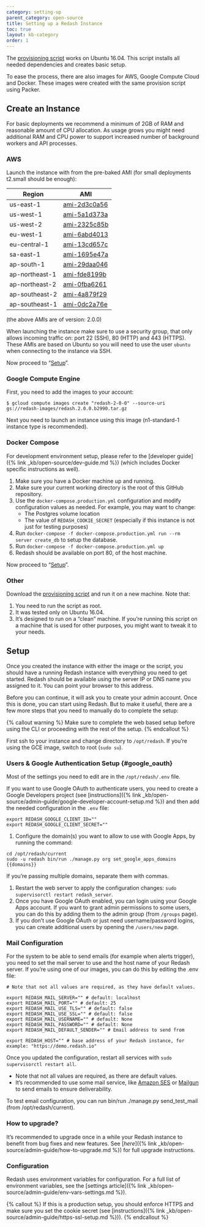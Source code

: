 ```yaml
---
category: setting-up
parent_category: open-source
title: Setting up a Redash Instance
toc: true
layout: kb-category
order: 1
---
```


The [provisioning script](https://raw.githubusercontent.com/getredash/redash/master/setup/ubuntu/bootstrap.sh) works on Ubuntu 16.04. This script installs all needed dependencies and creates basic setup.

To ease the process, there are also images for AWS, Google Compute Cloud and Docker. These images were created with the same provision script using Packer.

## Create an Instance

For basic deployments we recommend a minimum of 2GB of RAM and reasonable amount of CPU allocation. As usage grows you might need additional RAM and CPU power to support increased number of background workers and API processes.

### AWS

Launch the instance with from the pre-baked AMI (for small deployments t2.small should be enough):

| Region | AMI |
| ------------- | -------------|
| us-east-1 | [ami-2d3c0a56](https://console.aws.amazon.com/ec2/home?region=us-east-1#LaunchInstanceWizard:ami=ami-2d3c0a56) |
| us-west-1 | [ami-5a1d373a](https://console.aws.amazon.com/ec2/home?region=us-west-1#LaunchInstanceWizard:ami=ami-5a1d373a) |
| us-west-2 | [ami-2325c85b](https://console.aws.amazon.com/ec2/home?region=us-west-2#LaunchInstanceWizard:ami=ami-2325c85b) |
| eu-west-1 | [ami-6abd4013](https://console.aws.amazon.com/ec2/home?region=eu-west-1#LaunchInstanceWizard:ami=ami-6abd4013) |
| eu-central-1 | [ami-13cd657c](https://console.aws.amazon.com/ec2/home?region=eu-central-1#LaunchInstanceWizard:ami=ami-13cd657c) |
| sa-east-1 | [ami-1695e47a](https://console.aws.amazon.com/ec2/home?region=sa-east-1#LaunchInstanceWizard:ami=ami-1695e47a) |
| ap-south-1 | [ami-29daa046](https://console.aws.amazon.com/ec2/home?region=ap-south-1#LaunchInstanceWizard:ami=ami-29daa046) |
| ap-northeast-1 | [ami-fde8199b](https://console.aws.amazon.com/ec2/home?region=ap-northeast-1#LaunchInstanceWizard:ami=ami-fde8199b) |
| ap-northeast-2 | [ami-0fba6261](https://console.aws.amazon.com/ec2/home?region=ap-northeast-2#LaunchInstanceWizard:ami=ami-0fba6261) |
| ap-southeast-2 | [ami-4a879f29](https://console.aws.amazon.com/ec2/home?region=ap-southeast-2#LaunchInstanceWizard:ami=ami-4a879f29) |
| ap-southeast-1 | [ami-0dc2a76e](https://console.aws.amazon.com/ec2/home?region=ap-southeast-1#LaunchInstanceWizard:ami=ami-0dc2a76e) |

(the above AMIs are of version: 2.0.0)

When launching the instance make sure to use a security group, that only allows incoming traffic on: port 22 (SSH), 80 (HTTP) and 443 (HTTPS). These AMIs are based on Ubuntu so you will need to use the user `ubuntu` when connecting to the instance via SSH.

Now proceed to “[Setup](#setup-redash-instance-setup)”.

### Google Compute Engine

First, you need to add the images to your account:

```
$ gcloud compute images create "redash-2-0-0" --source-uri gs://redash-images/redash.2.0.0.b2990.tar.gz
```

Next you need to launch an instance using this image (n1-standard-1 instance type is recommended).

### Docker Compose

For development environment setup, please refer to the [developer guide]({% link _kb/open-source/dev-guide.md %}) (which includes Docker specific instructions as well).

1. Make sure you have a Docker machine up and running.
2. Make sure your current working directory is the root of this GitHub repository.
3. Use the `docker-compose.production.yml` configuration and modify configuration values as needed. For example, you may want to change:
    * The Postgres volume location
    * The value of `REDASH_COOKIE_SECRET` (especially if this instance is not
      just for testing purposes)
4. Run `docker-compose -f docker-compose.production.yml run --rm server create_db` to setup the database.
5. Run `docker-compose -f docker-compose.production.yml up`
6. Redash should be available on port 80, of the host machine.

Now proceed to “[Setup](#setup-redash-instance-setup)”.

### Other

Download the [provisioning script](https://raw.githubusercontent.com/getredash/redash/master/setup/ubuntu/bootstrap.sh) and run it on a new machine. Note that:

1. You need to run the script as root.
2. It was tested only on Ubuntu 16.04.
3. It’s designed to run on a “clean” machine. If you’re running this script on a machine that is used for other purposes, you might want to tweak it to your needs.

## <a name="setup-redash-instance-setup"></a> Setup

Once you created the instance with either the image or the script, you should have a running Redash instance with everything you need to get started. Redash should be available using the server IP or DNS name you assigned to it. You can point your browser to this address. 

Before you can continue, it will ask you to create your admin account. Once this is done, you can start using Redash. But to make it useful, there are a few more steps that you need to manually do to complete the setup:

{% callout warning %}
Make sure to complete the web based setup before using the CLI or proceeding with the rest of the setup.
{% endcallout %}

First ssh to your instance and change directory to `/opt/redash`. If you’re using the GCE image, switch to root (`sudo su`).

### Users & Google Authentication Setup {#google_oauth}

Most of the settings you need to edit are in the `/opt/redash/.env` file.

If you want to use Google OAuth to authenticate users, you need to create a Google Developers project (see [instructions]({% link _kb/open-source/admin-guide/google-developer-account-setup.md %}) and then add the needed configuration in the `.env` file:

```
export REDASH_GOOGLE_CLIENT_ID=""
export REDASH_GOOGLE_CLIENT_SECRET=""
```

1. Configure the domain(s) you want to allow to use with Google Apps, by running the command:

```
cd /opt/redash/current
sudo -u redash bin/run ./manage.py org set_google_apps_domains {{domains}}
```

If you’re passing multiple domains, separate them with commas.

1. Restart the web server to apply the configuration changes: `sudo supervisorctl restart redash_server`.
2. Once you have Google OAuth enabled, you can login using your Google Apps account. If you want to grant admin permissions to some users, you can do this by adding them to the admin group (from `/groups` page).
3. If you don’t use Google OAuth or just need username/password logins, you can create additional users by opening the `/users/new` page.

### Mail Configuration

For the system to be able to send emails (for example when alerts trigger), you need to set the mail server to use and the host name of your Redash server. If you’re using one of our images, you can do this by editing the .env file:

```
# Note that not all values are required, as they have default values.

export REDASH_MAIL_SERVER="" # default: localhost
export REDASH_MAIL_PORT="" # default: 25
export REDASH_MAIL_USE_TLS="" # default: false
export REDASH_MAIL_USE_SSL="" # default: false
export REDASH_MAIL_USERNAME="" # default: None
export REDASH_MAIL_PASSWORD="" # default: None
export REDASH_MAIL_DEFAULT_SENDER="" # Email address to send from

export REDASH_HOST="" # base address of your Redash instance, for example: "https://demo.redash.io"
```

Once you updated the configuration, restart all services with `sudo supervisorctl restart all`.

* Note that not all values are required, as there are default values.
* It’s recommended to use some mail service, like [Amazon SES](https://aws.amazon.com/ses/) or [Mailgun](http://www.mailgun.com/) to send emails to ensure deliverability.

To test email configuration, you can run bin/run ./manage.py send_test_mail (from /opt/redash/current).

### How to upgrade?

It’s recommended to upgrade once in a while your Redash instance to benefit from bug fixes and new features. See [_here_]({% link _kb/open-source/admin-guide/how-to-upgrade.md %}) for full upgrade instructions.

### Configuration

Redash uses environment variables for configuration. For a full list of environment variables, see the [settings article]({% link _kb/open-source/admin-guide/env-vars-settings.md %}).

{% callout %}
If this is a production setup, you should enforce HTTPS and make sure you set the cookie secret (see [instructions]({% link _kb/open-source/admin-guide/https-ssl-setup.md %})).
{% endcallout %}
